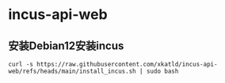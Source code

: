 # incus-api-web

## 安装Debian12安装incus
~~~
curl -s https://raw.githubusercontent.com/xkatld/incus-api-web/refs/heads/main/install_incus.sh | sudo bash
~~~
